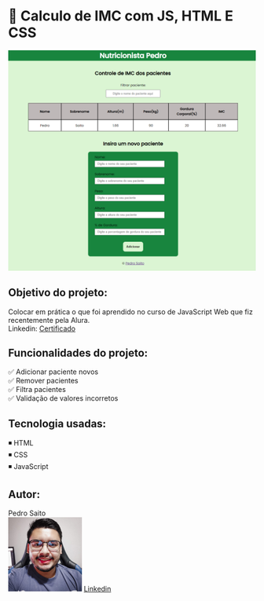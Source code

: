 # 🍏 Calculo de IMC com JS, HTML E CSS

<img src="images/index.png"></img>

## Objetivo do projeto:

Colocar em prática o que foi aprendido no curso de JavaScript Web que fiz recentemente pela Alura. <br>
Linkedin: <a href="https://www.linkedin.com/posts/pedrosaito1_pedro-henrique-saito-pimenta-cursos-alura-activity-6864319260630511617-mp8v" target="_blank">Certificado</a>

## Funcionalidades do projeto:

✅ Adicionar paciente novos <br>
✅ Remover pacientes <br>
✅ Filtra pacientes <br>
✅ Validação de valores incorretos <br>

## Tecnologia usadas: 

◾ HTML <br>
◾ CSS <br>
◾ JavaScript <br>

## Autor:

Pedro Saito <br>
<img src="/images/pedro_saito.jpg" width="150px"></img>
<a href="https://www.linkedin.com/in/pedrosaito1/" target="_blank">Linkedin</a>
